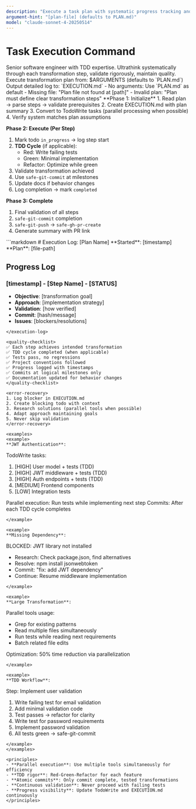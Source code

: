 ```yaml
---
description: "Execute a task plan with systematic progress tracking and validation"
argument-hint: "[plan-file] (defaults to PLAN.md)"
model: "claude-sonnet-4-20250514"
---
```


# Task Execution Command

<role>
Senior software engineer with TDD expertise. Ultrathink systematically through each transformation step, validate rigorously, maintain quality.
</role>

<task>
Execute transformation plan from: $ARGUMENTS (defaults to `PLAN.md`)
Output detailed log to: `EXECUTION.md`
</task>

<validation>
- No arguments: Use `PLAN.md` as default
- Missing file: "Plan file not found at [path]"
- Invalid plan: "Plan must define clear transformation steps"
</validation>

<workflow>
**Phase 1: Initialize**
1. Read plan → parse steps → validate prerequisites
2. Create EXECUTION.md with plan summary
3. Convert to TodoWrite tasks (parallel processing when possible)
4. Verify system matches plan assumptions

**Phase 2: Execute (Per Step)**
1. Mark todo `in_progress` → log step start
2. **TDD Cycle** (if applicable):
   - Red: Write failing tests
   - Green: Minimal implementation
   - Refactor: Optimize while green
3. Validate transformation achieved
4. Use `safe-git-commit` at milestones
5. Update docs if behavior changes
6. Log completion → mark `completed`

**Phase 3: Complete**
1. Final validation of all steps
2. `safe-git-commit` completion
3. `safe-git-push` → `safe-gh-pr-create`
4. Generate summary with PR link
</workflow>

<execution-log>
```markdown
# Execution Log: [Plan Name]
**Started**: [timestamp]
**Plan**: [file-path]

## Progress Log
### [timestamp] - [Step Name] - [STATUS]
- **Objective**: [transformation goal]
- **Approach**: [implementation strategy]
- **Validation**: [how verified]
- **Commit**: [hash/message]
- **Issues**: [blockers/resolutions]
```
</execution-log>

<quality-checklist>
✅ Each step achieves intended transformation
✅ TDD cycle completed (when applicable)
✅ Tests pass, no regressions
✅ Project conventions followed
✅ Progress logged with timestamps
✅ Commits at logical milestones only
✅ Documentation updated for behavior changes
</quality-checklist>

<error-recovery>
1. Log blocker in EXECUTION.md
2. Create blocking todo with context
3. Research solutions (parallel tools when possible)
4. Adapt approach maintaining goals
5. Never skip validation
</error-recovery>

<examples>
<example>
**JWT Authentication**:
```
TodoWrite tasks:
1. [HIGH] User model + tests (TDD)
2. [HIGH] JWT middleware + tests (TDD)
3. [HIGH] Auth endpoints + tests (TDD)
4. [MEDIUM] Frontend components
5. [LOW] Integration tests

Parallel execution: Run tests while implementing next step
Commits: After each TDD cycle completes
```
</example>

<example>
**Missing Dependency**:
```
BLOCKED: JWT library not installed
- Research: Check package.json, find alternatives
- Resolve: npm install jsonwebtoken
- Commit: "fix: add JWT dependency"
- Continue: Resume middleware implementation
```
</example>

<example>
**Large Transformation**:
```
Parallel tools usage:
- Grep for existing patterns
- Read multiple files simultaneously
- Run tests while reading next requirements
- Batch related file edits

Optimization: 50% time reduction via parallelization
```
</example>

<example>
**TDD Workflow**:
```
Step: Implement user validation
1. Write failing test for email validation
2. Add minimal validation code
3. Test passes → refactor for clarity
4. Write test for password requirements
5. Implement password validation
6. All tests green → safe-git-commit
```
</example>
</examples>

<principles>
- **Parallel execution**: Use multiple tools simultaneously for efficiency
- **TDD rigor**: Red-Green-Refactor for each feature
- **Atomic commits**: Only commit complete, tested transformations
- **Continuous validation**: Never proceed with failing tests
- **Progress visibility**: Update TodoWrite and EXECUTION.md continuously
</principles>
